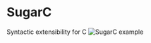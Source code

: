 # SugarC
Syntactic extensibility for C
![SugarC example](https://cloud.githubusercontent.com/assets/8625333/7103662/f5c31770-e0b1-11e4-97ce-0065a10f64e2.png)
